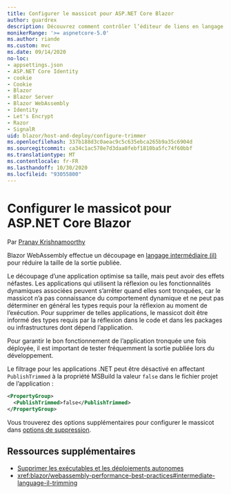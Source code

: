 ```yaml
---
title: Configurer le massicot pour ASP.NET Core Blazor
author: guardrex
description: Découvrez comment contrôler l’éditeur de liens en langage intermédiaire (massicot) lors de la création d’une Blazor application.
monikerRange: '>= aspnetcore-5.0'
ms.author: riande
ms.custom: mvc
ms.date: 09/14/2020
no-loc:
- appsettings.json
- ASP.NET Core Identity
- cookie
- Cookie
- Blazor
- Blazor Server
- Blazor WebAssembly
- Identity
- Let's Encrypt
- Razor
- SignalR
uid: blazor/host-and-deploy/configure-trimmer
ms.openlocfilehash: 337b188d3c0aeac9c5c635ebca265b9a35c6904d
ms.sourcegitcommit: ca34c1ac578e7d3daa0febf1810ba5fc74f60bbf
ms.translationtype: MT
ms.contentlocale: fr-FR
ms.lasthandoff: 10/30/2020
ms.locfileid: "93055800"
---
```

# <a name="configure-the-trimmer-for-aspnet-core-no-locblazor"></a>Configurer le massicot pour ASP.NET Core Blazor

Par [Pranav Krishnamoorthy](https://github.com/pranavkm)

Blazor WebAssembly effectue un découpage en [langage intermédiaire (il)](/dotnet/standard/managed-code#intermediate-language--execution) pour réduire la taille de la sortie publiée.

Le découpage d’une application optimise sa taille, mais peut avoir des effets néfastes. Les applications qui utilisent la réflexion ou les fonctionnalités dynamiques associées peuvent s’arrêter quand elles sont tronquées, car le massicot n’a pas connaissance du comportement dynamique et ne peut pas déterminer en général les types requis pour la réflexion au moment de l’exécution. Pour supprimer de telles applications, le massicot doit être informé des types requis par la réflexion dans le code et dans les packages ou infrastructures dont dépend l’application.

Pour garantir le bon fonctionnement de l’application tronquée une fois déployée, il est important de tester fréquemment la sortie publiée lors du développement.

Le filtrage pour les applications .NET peut être désactivé en affectant `PublishTrimmed` à la propriété MSBuild la valeur `false` dans le fichier projet de l’application :

```xml
<PropertyGroup>
  <PublishTrimmed>false</PublishTrimmed>
</PropertyGroup>
```
Vous trouverez des options supplémentaires pour configurer le massicot dans [options de suppression](/dotnet/core/deploying/trimming-options).

## <a name="additional-resources"></a>Ressources supplémentaires

* [Supprimer les exécutables et les déploiements autonomes](/dotnet/core/deploying/trim-self-contained)
* <xref:blazor/webassembly-performance-best-practices#intermediate-language-il-trimming>
